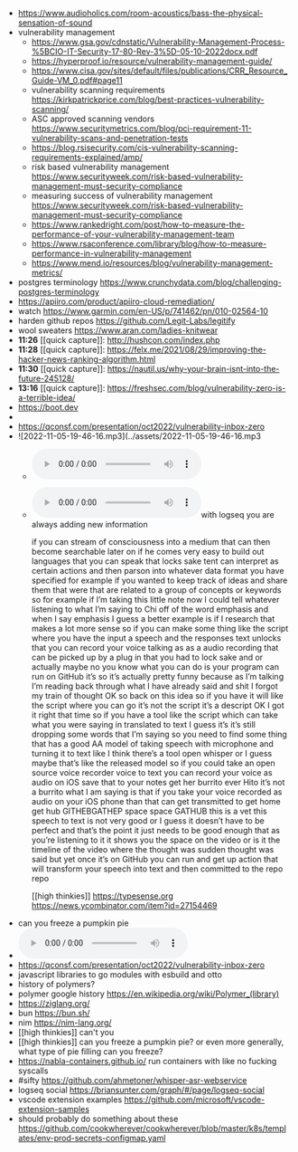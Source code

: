 - https://www.audioholics.com/room-acoustics/bass-the-physical-sensation-of-sound
- vulnerability management
	- https://www.gsa.gov/cdnstatic/Vulnerability-Management-Process-%5BCIO-IT-Security-17-80-Rev-3%5D-05-10-2022docx.pdf
	- https://hyperproof.io/resource/vulnerability-management-guide/
	- https://www.cisa.gov/sites/default/files/publications/CRR_Resource_Guide-VM_0.pdf#page11
	- vulnerability scanning requirements https://kirkpatrickprice.com/blog/best-practices-vulnerability-scanning/
	- ASC approved scanning vendors https://www.securitymetrics.com/blog/pci-requirement-11-vulnerability-scans-and-penetration-tests
	- https://blog.rsisecurity.com/cis-vulnerability-scanning-requirements-explained/amp/
	- risk based vulnerability management https://www.securityweek.com/risk-based-vulnerability-management-must-security-compliance
	- measuring success of vulnerability management https://www.securityweek.com/risk-based-vulnerability-management-must-security-compliance
	- https://www.rankedright.com/post/how-to-measure-the-performance-of-your-vulnerability-management-team
	- https://www.rsaconference.com/library/blog/how-to-measure-performance-in-vulnerability-management
	- https://www.mend.io/resources/blog/vulnerability-management-metrics/
- postgres terminology https://www.crunchydata.com/blog/challenging-postgres-terminology
- https://apiiro.com/product/apiiro-cloud-remediation/
- watch https://www.garmin.com/en-US/p/741462/pn/010-02564-10
- harden github repos https://github.com/Legit-Labs/legitify
- wool sweaters https://www.aran.com/ladies-knitwear
- **11:26** [[quick capture]]:  http://hushcon.com/index.php
- **11:28** [[quick capture]]:  https://felx.me/2021/08/29/improving-the-hacker-news-ranking-algorithm.html
- **11:30** [[quick capture]]:  https://nautil.us/why-your-brain-isnt-into-the-future-245128/
- **13:16** [[quick capture]]:  https://freshsec.com/blog/vulnerability-zero-is-a-terrible-idea/
- https://boot.dev
-
- https://qconsf.com/presentation/oct2022/vulnerability-inbox-zero
- ![2022-11-05-19-46-16.mp3](../assets/2022-11-05-19-46-16.mp3
	- ![2022-11-05-20-20-10.mp3](../assets/2022-11-05-20-20-10.mp3)
	- ![2022-11-05-20-18-31.mp3](../assets/2022-11-05-20-18-31.mp3)with logseq you are always adding new information
	  
	  if you can stream of consciousness into a medium that can then become searchable later on if he comes very easy to build out languages that you can speak that locks sake tent can interpret as certain actions and then parson into whatever data format you have specified for example if you wanted to keep track of ideas and share them that were that are related to a group of concepts or keywords so for example if I’m taking this little note now I could tell whatever listening to what I’m saying to Chi off of the word emphasis and when I say emphasis I guess a better example is if I research that makes a lot more sense so if you can make some thing like the script where you have the input a speech and the responses text unlocks that you can record your voice talking as as a audio recording that can be picked up by a plug in that you had to lock sake and or actually maybe no you know what you can do is your program can run on GitHub it’s so it’s actually pretty funny because as I’m talking I’m reading back through what I have already said and shit I forgot my train of thought OK so back on this idea so if you have it will like the script where you can go it’s not the script it’s a descript  OK I got it right that time so if you have a tool like the script which can take what you were saying in translated to text I guess it’s it’s still dropping some words that I’m saying so you need to find some thing that has a good AA model of taking speech with microphone and turning it to text like I think there’s a tool open whisper or I guess maybe that’s like the released model so if you could take an open source voice recorder voice to text you can record your voice as audio on iOS save that to your notes get her burrito ever Hito it’s not a burrito what I am saying is that if you take your voice recorded as audio on your iOS phone than that can get transmitted to get home get hub GITHEBGATHEP space space GATHUB this is a vet this speech to text is not very good or I guess it doesn’t have to be perfect and that’s the point it just needs to be good enough that as you’re listening to it it shows you the space on the video or is it the timeline of the video where the thought was sudden thought was said but yet once it’s on GitHub you can run and get up action that will transform your speech into text and then committed to the repo repo
	  
	  [[high thinkies]] https://typesense.org https://news.ycombinator.com/item?id=27154469
- can you freeze a pumpkin pie
- ![2022-11-05-20-30-13.mp3](../assets/2022-11-05-20-30-13.mp3)
- https://qconsf.com/presentation/oct2022/vulnerability-inbox-zero
- javascript libraries to go modules with esbuild and otto
- history of polymers?
- polymer google history https://en.wikipedia.org/wiki/Polymer_(library)
- https://ziglang.org/
- bun https://bun.sh/
- nim https://nim-lang.org/
- [[high thinkies]] can't you
- [[high thinkies]] can you freeze a pumpkin pie? or even more generally, what type of pie filling can you freeze?
- https://nabla-containers.github.io/ run containers with like no fucking syscalls
- #sifty https://github.com/ahmetoner/whisper-asr-webservice
- logseq social https://briansunter.com/graph/#/page/logseq-social
- vscode extension examples https://github.com/microsoft/vscode-extension-samples
- should probably do something about these https://github.com/cookwherever/cookwherever/blob/master/k8s/templates/env-prod-secrets-configmap.yaml